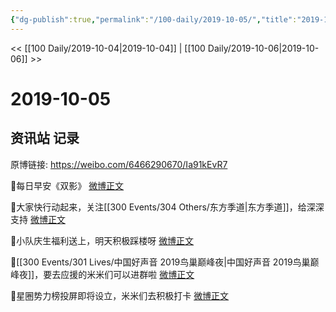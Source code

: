 ```yaml
---
{"dg-publish":true,"permalink":"/100-daily/2019-10-05/","title":"2019-10-05"}
---
```



<< [[100 Daily/2019-10-04\|2019-10-04]] | [[100 Daily/2019-10-06\|2019-10-06]] >>

# 2019-10-05

## 资讯站 记录

原博链接: https://weibo.com/6466290670/Ia91kEvR7

🌈每日早安《双影》 [微博正文](https://m.weibo.cn/6466290670/4423947363441430)

🌈大家快行动起来，关注[[300 Events/304 Others/东方季道\|东方季道]]，给深深支持 [微博正文](https://m.weibo.cn/6466290670/4424008630116247)

🌈小队庆生福利送上，明天积极踩楼呀 [微博正文](https://m.weibo.cn/6466290670/4424045078568984)

🌈[[300 Events/301 Lives/中国好声音 2019鸟巢巅峰夜\|中国好声音 2019鸟巢巅峰夜]]，要去应援的米米们可以进群啦 [微博正文](https://m.weibo.cn/6466290670/4424156844420330)

🌈星圈势力榜投屏即将设立，米米们去积极打卡 [微博正文](https://m.weibo.cn/6466290670/4424167916592629)
